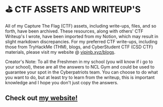  # ⛳️ CTF ASSETS AND WRITEUP'S
All of my Capture The Flag (CTF) assets, including write-ups, files, and so forth, have been archived. These resources, along with others' CTF Writeup's I wrote, have been imported from my Notion, which may result in slight markdown discrepancies. For my preferred CTF write-ups, including those from TryHackMe (THM), blogs, and CyberStudent CTF (CSD CTF) materials, please visit my website @ [vipinb.xyz/blogs](https://vipinb.xyz/blogs). 

Creator's Note: To all the Freshmen in my school (you will know if i go to your school), these are all the answers to NCL Gym and could be used to guarantee your spot in the Cyberpatriots team. You can choose to do what you want to do, but at least try to learn from the writeup, this is important knowledge and I hope you don't just copy the answers. 

## Check out [my website!](https://vipinb.xyz)
